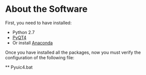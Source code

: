 # About the Software

First, you need to have installed:

* Python 2.7
* [PyQT4](https://riverbankcomputing.com/software/pyqt/download)
* Or install [Anaconda](http://continuum.io/downloads)

Once you have installed all the packages, now you must verify the configuration of the following file:

** Pyuic4.bat
